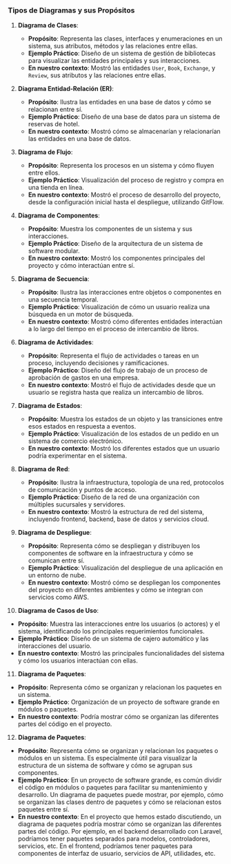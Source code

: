 ### **Tipos de Diagramas y sus Propósitos**

1. **Diagrama de Clases**:
   - **Propósito**: Representa las clases, interfaces y enumeraciones en un sistema, sus atributos, métodos y las relaciones entre ellas.
   - **Ejemplo Práctico**: Diseño de un sistema de gestión de bibliotecas para visualizar las entidades principales y sus interacciones.
   - **En nuestro contexto**: Mostró las entidades `User`, `Book`, `Exchange`, y `Review`, sus atributos y las relaciones entre ellas.

2. **Diagrama Entidad-Relación (ER)**:
   - **Propósito**: Ilustra las entidades en una base de datos y cómo se relacionan entre sí.
   - **Ejemplo Práctico**: Diseño de una base de datos para un sistema de reservas de hotel.
   - **En nuestro contexto**: Mostró cómo se almacenarían y relacionarían las entidades en una base de datos.

3. **Diagrama de Flujo**:
   - **Propósito**: Representa los procesos en un sistema y cómo fluyen entre ellos.
   - **Ejemplo Práctico**: Visualización del proceso de registro y compra en una tienda en línea.
   - **En nuestro contexto**: Mostró el proceso de desarrollo del proyecto, desde la configuración inicial hasta el despliegue, utilizando GitFlow.

4. **Diagrama de Componentes**:
   - **Propósito**: Muestra los componentes de un sistema y sus interacciones.
   - **Ejemplo Práctico**: Diseño de la arquitectura de un sistema de software modular.
   - **En nuestro contexto**: Mostró los componentes principales del proyecto y cómo interactúan entre sí.

5. **Diagrama de Secuencia**:
   - **Propósito**: Ilustra las interacciones entre objetos o componentes en una secuencia temporal.
   - **Ejemplo Práctico**: Visualización de cómo un usuario realiza una búsqueda en un motor de búsqueda.
   - **En nuestro contexto**: Mostró cómo diferentes entidades interactúan a lo largo del tiempo en el proceso de intercambio de libros.

6. **Diagrama de Actividades**:
   - **Propósito**: Representa el flujo de actividades o tareas en un proceso, incluyendo decisiones y ramificaciones.
   - **Ejemplo Práctico**: Diseño del flujo de trabajo de un proceso de aprobación de gastos en una empresa.
   - **En nuestro contexto**: Mostró el flujo de actividades desde que un usuario se registra hasta que realiza un intercambio de libros.

7. **Diagrama de Estados**:
   - **Propósito**: Muestra los estados de un objeto y las transiciones entre esos estados en respuesta a eventos.
   - **Ejemplo Práctico**: Visualización de los estados de un pedido en un sistema de comercio electrónico.
   - **En nuestro contexto**: Mostró los diferentes estados que un usuario podría experimentar en el sistema.

8. **Diagrama de Red**:
   - **Propósito**: Ilustra la infraestructura, topología de una red, protocolos de comunicación y puntos de acceso.
   - **Ejemplo Práctico**: Diseño de la red de una organización con múltiples sucursales y servidores.
   - **En nuestro contexto**: Mostró la estructura de red del sistema, incluyendo frontend, backend, base de datos y servicios cloud.

9. **Diagrama de Despliegue**:
   - **Propósito**: Representa cómo se despliegan y distribuyen los componentes de software en la infraestructura y cómo se comunican entre sí.
   - **Ejemplo Práctico**: Visualización del despliegue de una aplicación en un entorno de nube.
   - **En nuestro contexto**: Mostró cómo se despliegan los componentes del proyecto en diferentes ambientes y cómo se integran con servicios como AWS.

10. **Diagrama de Casos de Uso**:
   - **Propósito**: Muestra las interacciones entre los usuarios (o actores) y el sistema, identificando los principales requerimientos funcionales.
   - **Ejemplo Práctico**: Diseño de un sistema de cajero automático y las interacciones del usuario.
   - **En nuestro contexto**: Mostró las principales funcionalidades del sistema y cómo los usuarios interactúan con ellas.

11. **Diagrama de Paquetes**:
   - **Propósito**: Representa cómo se organizan y relacionan los paquetes en un sistema.
   - **Ejemplo Práctico**: Organización de un proyecto de software grande en módulos o paquetes.
   - **En nuestro contexto**: Podría mostrar cómo se organizan las diferentes partes del código en el proyecto.

12. **Diagrama de Paquetes**:
   - **Propósito**: Representa cómo se organizan y relacionan los paquetes o módulos en un sistema. Es especialmente útil para visualizar la estructura de un sistema de software y cómo se agrupan sus componentes.
   - **Ejemplo Práctico**: En un proyecto de software grande, es común dividir el código en módulos o paquetes para facilitar su mantenimiento y desarrollo. Un diagrama de paquetes puede mostrar, por ejemplo, cómo se organizan las clases dentro de paquetes y cómo se relacionan estos paquetes entre sí.
   - **En nuestro contexto**: En el proyecto que hemos estado discutiendo, un diagrama de paquetes podría mostrar cómo se organizan las diferentes partes del código. Por ejemplo, en el backend desarrollado con Laravel, podríamos tener paquetes separados para modelos, controladores, servicios, etc. En el frontend, podríamos tener paquetes para componentes de interfaz de usuario, servicios de API, utilidades, etc.
